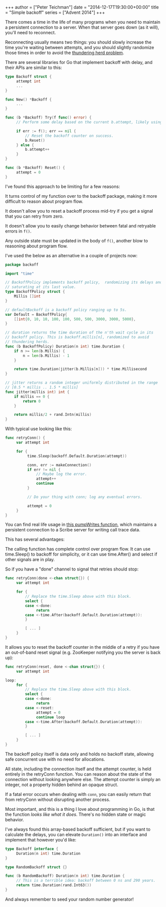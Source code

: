 +++
author = ["Peter Teichman"]
date = "2014-12-17T19:30:00+00:00"
title = "Simple backoff"
series = ["Advent 2014"]
+++

There comes a time in the life of many programs when you need to
maintain a persistent connection to a server. When that server goes
down (as it will), you'll need to reconnect.

Reconnecting usually means two things: you should slowly increase the
time you're waiting between attempts, and you should slightly
randomize those times in order to avoid the
[thundering herd problem](http://en.wikipedia.org/wiki/Thundering_herd_problem).

There are several libraries for Go that implement backoff with delay,
and their APIs are similar to this:

```go
type Backoff struct {
     attempt int
     ...
}

func New() *Backoff {
     ...
}

func (b *Backoff) Try(f func() error) {
     // Perform some delay based on the current b.attempt, likely using time.Sleep().

     if err := f(); err == nil {
         // Reset the backoff counter on success.
         b.Reset()
     } else {
         b.attempt++
     }
}

func (b *Backoff) Reset() {
     attempt = 0
}
```

I've found this approach to be limiting for a few reasons:

It turns control of my function over to the backoff package, making it
more difficult to reason about program flow.

It doesn't allow you to reset a backoff process mid-try if you get a
signal that you can retry from zero.

It doesn't allow you to easily change behavior between fatal and
retryable errors in `f()`.

Any outside state must be updated in the body of `f()`, another blow
to reasoning about program flow.

I've used the below as an alternative in a couple of projects now:

```go
package backoff

import "time"

// BackoffPolicy implements backoff policy,  randomizing its delays and
// saturating at its last value.
type BackoffPolicy struct {
	Millis []int
}

// defaultBackoff is a backoff policy ranging up to 5s.
var Default = BackoffPolicy{
	[]int{0, 10, 10, 100, 100, 500, 500, 3000, 3000, 5000},
}

// duration returns the time duration of the n'th wait cycle in its
// backoff policy. This is backoff.millis[n], randomized to avoid
// thundering herds.
func (b BackoffPolicy) Duration(n int) time.Duration {
	if n >= len(b.Millis) {
		n = len(b.Millis) - 1
	}

	return time.Duration(jitter(b.Millis[n])) * time.Millisecond
}

// jitter returns a random integer uniformly distributed in the range
// [0.5 * millis .. 1.5 * millis]
func jitter(millis int) int {
	if millis == 0 {
		return 0
	}

	return millis/2 + rand.Intn(millis)
}
```

With typical use looking like this:

```go
func retryConn() {
     var attempt int

     for {
          time.Sleep(backoff.Default.Duration(attempt))

          conn, err := makeConnection()
          if err != nil {
              // Maybe log the error.
              attempt++
              continue
          }

          // Do your thing with conn; log any eventual errors.

          attempt = 0
     }     
}
```

You can find real life usage in [this pumpWrites
function](https://github.com/spacemonkeygo/monitor/blob/c18860ccb55edc52e761551989e78a605ff58bb2/trace/scribe.go#L66),
which maintains a persistent connection to a Scribe server for writing
call trace data.

This has several advantages:

The calling function has complete control over program flow. It can
use time.Sleep() to backoff for simplicity, or it can use time.After()
and select if other signals are in play.

So if you have a "done" channel to signal that retries should stop:

```go
func retryConn(done <-chan struct{}) {
     var attempt int

     for {
         // Replace the time.Sleep above with this block.
         select {
         case <-done:
              return
         case <-time.After(backoff.Default.Duration(attempt)):
         }

         [ ... ]
     }
}

```

It allows you to reset the backoff counter in the middle of a retry if
you have an out-of-band reset signal (e.g. ZooKeeper notifying you the
server is back up):

```go
func retryConn(reset, done <-chan struct{}) {
     var attempt int

loop:
     for {
         // Replace the time.Sleep above with this block.
         select {
         case <-done:
              return
         case <-reset:
              attempt = 0
              continue loop         
         case <-time.After(backoff.Default.Duration(attempt)):
         }

         [ ... ]
     }
}
```

The backoff policy itself is data only and holds no backoff state,
allowing safe concurrent use with no need for allocations.

All state, including the connection itself and the attempt counter, is
held entirely in the retryConn function. You can reason about the
state of the connection without looking anywhere else. The attempt
counter is simply an integer, not a property hidden behind an opaque
struct.

If a fatal error occurs when dealing with `conn`, you can easily
return that from retryConn without disrupting another process.

Most important, and this is a thing I love about programming in Go, is
that the function *looks like what it does*. There's no hidden state
or magic behavior.

I've always found this array-based backoff sufficient, but if you want
to calculate the delays, you can elevate `Duration()` into an
interface and implement that however you'd like:

```go
type Backoff interface {
     Duration(n int) time.Duration
}

type RandomBackoff struct {}

func (b RandomBackoff) Duration(n int) time.Duration {
     // This is a terrible idea: backoff between 0 ns and 290 years.
     return time.Duration(rand.Int63())
}
```

And always remember to seed your random number generator!
